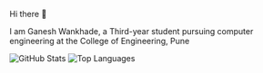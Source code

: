 Hi there 👋

I am Ganesh Wankhade, a Third-year student pursuing computer engineering at the College of Engineering, Pune 

![GitHub Stats](https://github-readme-stats.vercel.app/api?username=ganeshwankhade&theme=radical)   ![Top Languages](https://github-readme-stats.vercel.app/api/top-langs/?username=ganeshwankhade&theme=radical)


